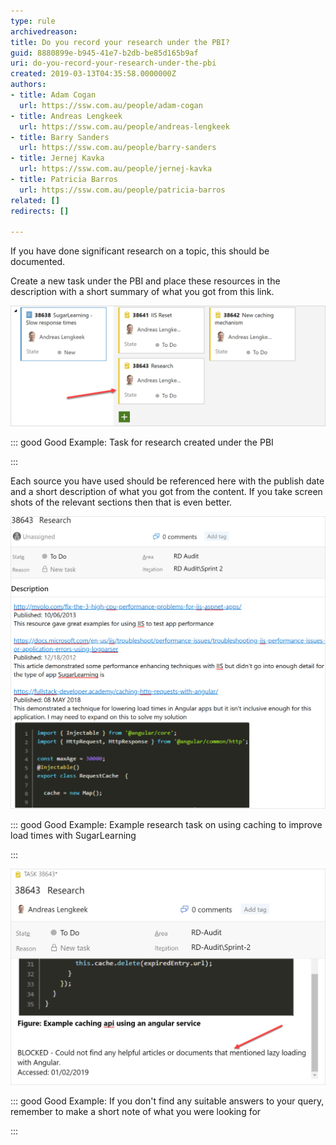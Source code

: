 ```yaml
---
type: rule
archivedreason: 
title: Do you record your research under the PBI?
guid: 8880899e-b945-41e7-b2db-be85d165b9af
uri: do-you-record-your-research-under-the-pbi
created: 2019-03-13T04:35:58.0000000Z
authors:
- title: Adam Cogan
  url: https://ssw.com.au/people/adam-cogan
- title: Andreas Lengkeek
  url: https://ssw.com.au/people/andreas-lengkeek
- title: Barry Sanders
  url: https://ssw.com.au/people/barry-sanders
- title: Jernej Kavka
  url: https://ssw.com.au/people/jernej-kavka
- title: Patricia Barros
  url: https://ssw.com.au/people/patricia-barros
related: []
redirects: []

---
```


If you have done significant research on a topic, this should be documented.



Create a new task under the PBI and place these resources in the description with a short summary of what you got from this link.



![](research-task-under-pbi.png)


::: good
Good Example: Task for research created under the PBI

:::




<!--endintro-->

Each source you have used should be referenced here with the publish date and a short description of what you got from the content. If you take screen shots of the relevant sections then that is even better.

![](sample-email-research.png)

::: good
Good Example: Example research task on using caching to improve load times with SugarLearning

:::



![](show-no-research-found-2.png)

::: good
Good Example: If you don't find any suitable answers to your query, remember to make a short note of what you were looking for

:::

